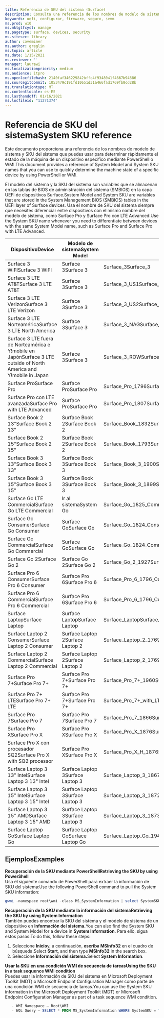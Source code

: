 ```yaml
---
title: Referencia de SKU del sistema (Surface)
description: Consulta una referencia de los nombres de modelo de sistema y SKU del sistema.
keywords: uefi, configurar, firmware, seguro, semm
ms.prod: w10
ms.mktglfcycl: manage
ms.pagetype: surface, devices, security
ms.sitesec: library
author: coveminer
ms.author: greglin
ms.topic: article
ms.date: 1/15/2021
ms.reviewer: ''
manager: laurawi
ms.localizationpriority: medium
ms.audience: itpro
ms.openlocfilehash: 2140faf346229842bffc4f9348041f4667b94686
ms.sourcegitcommit: 1053479c191fd10651d31a466fad1769fb0cd28b
ms.translationtype: MT
ms.contentlocale: es-ES
ms.lasthandoff: 01/16/2021
ms.locfileid: "11271374"
---
```

# <span data-ttu-id="0a4fe-104">Referencia de SKU del sistema</span><span class="sxs-lookup"><span data-stu-id="0a4fe-104">System SKU reference</span></span>

<span data-ttu-id="0a4fe-105">Este documento proporciona una referencia de los nombres de modelo de sistema y SKU del sistema que puedes usar para determinar rápidamente el estado de la máquina de un dispositivo específico mediante PowerShell o WMI.</span><span class="sxs-lookup"><span data-stu-id="0a4fe-105">This document provides a reference of System Model and System SKU names that you can use to quickly determine the machine state of a specific device by using PowerShell or WMI.</span></span>

<span data-ttu-id="0a4fe-106">El modelo del sistema y la SKU del sistema son variables que se almacenan en las tablas de BIOS de administración del sistema (SMBIOS) en la capa UEFI de dispositivos Surface.</span><span class="sxs-lookup"><span data-stu-id="0a4fe-106">System Model and System SKU are variables that are stored in the System Management BIOS (SMBIOS) tables in the UEFI layer of Surface devices.</span></span> <span data-ttu-id="0a4fe-107">Usa el nombre de SKU del sistema siempre que necesites diferenciar entre dispositivos con el mismo nombre del modelo de sistema, como Surface Pro y Surface Pro con LTE Advanced.</span><span class="sxs-lookup"><span data-stu-id="0a4fe-107">Use the System SKU name whenever you need to differentiate between devices with the same System Model name, such as Surface Pro and Surface Pro with LTE Advanced.</span></span>

| <span data-ttu-id="0a4fe-108">Dispositivo</span><span class="sxs-lookup"><span data-stu-id="0a4fe-108">Device</span></span>   | <span data-ttu-id="0a4fe-109">Modelo de sistema</span><span class="sxs-lookup"><span data-stu-id="0a4fe-109">System Model</span></span> | <span data-ttu-id="0a4fe-110">SKU del sistema</span><span class="sxs-lookup"><span data-stu-id="0a4fe-110">System SKU</span></span>       |
| ---------- | ----------- | -------------- |
| <span data-ttu-id="0a4fe-111">Surface 3 WiFI</span><span class="sxs-lookup"><span data-stu-id="0a4fe-111">Surface 3 WiFI</span></span>                                               | <span data-ttu-id="0a4fe-112">Surface 3</span><span class="sxs-lookup"><span data-stu-id="0a4fe-112">Surface 3</span></span>        | <span data-ttu-id="0a4fe-113">Surface_3</span><span class="sxs-lookup"><span data-stu-id="0a4fe-113">Surface_3</span></span>                        |
| <span data-ttu-id="0a4fe-114">Surface 3 LTE AT&T</span><span class="sxs-lookup"><span data-stu-id="0a4fe-114">Surface 3 LTE AT&T</span></span>                                           | <span data-ttu-id="0a4fe-115">Surface 3</span><span class="sxs-lookup"><span data-stu-id="0a4fe-115">Surface 3</span></span>        | <span data-ttu-id="0a4fe-116">Surface_3_US1</span><span class="sxs-lookup"><span data-stu-id="0a4fe-116">Surface_3_US1</span></span>                    |
| <span data-ttu-id="0a4fe-117">Surface 3 LTE Verizon</span><span class="sxs-lookup"><span data-stu-id="0a4fe-117">Surface 3 LTE Verizon</span></span>                                        | <span data-ttu-id="0a4fe-118">Surface 3</span><span class="sxs-lookup"><span data-stu-id="0a4fe-118">Surface 3</span></span>        | <span data-ttu-id="0a4fe-119">Surface_3_US2</span><span class="sxs-lookup"><span data-stu-id="0a4fe-119">Surface_3_US2</span></span>                    |
| <span data-ttu-id="0a4fe-120">Surface 3 LTE Norteamérica</span><span class="sxs-lookup"><span data-stu-id="0a4fe-120">Surface 3 LTE North America</span></span>                                  | <span data-ttu-id="0a4fe-121">Surface 3</span><span class="sxs-lookup"><span data-stu-id="0a4fe-121">Surface 3</span></span>        | <span data-ttu-id="0a4fe-122">Surface_3_NAG</span><span class="sxs-lookup"><span data-stu-id="0a4fe-122">Surface_3_NAG</span></span>                    |
| <span data-ttu-id="0a4fe-123">Surface 3 LTE fuera de Norteamérica e Y!mobile en Japón</span><span class="sxs-lookup"><span data-stu-id="0a4fe-123">Surface 3 LTE outside of North America and Y!mobile in Japan</span></span> | <span data-ttu-id="0a4fe-124">Surface 3</span><span class="sxs-lookup"><span data-stu-id="0a4fe-124">Surface 3</span></span>        | <span data-ttu-id="0a4fe-125">Surface_3_ROW</span><span class="sxs-lookup"><span data-stu-id="0a4fe-125">Surface_3_ROW</span></span>                    |
| <span data-ttu-id="0a4fe-126">Surface Pro</span><span class="sxs-lookup"><span data-stu-id="0a4fe-126">Surface Pro</span></span>                                                  | <span data-ttu-id="0a4fe-127">Surface Pro</span><span class="sxs-lookup"><span data-stu-id="0a4fe-127">Surface Pro</span></span>      | <span data-ttu-id="0a4fe-128">Surface_Pro_1796</span><span class="sxs-lookup"><span data-stu-id="0a4fe-128">Surface_Pro_1796</span></span>                 |
| <span data-ttu-id="0a4fe-129">Surface Pro con LTE avanzada</span><span class="sxs-lookup"><span data-stu-id="0a4fe-129">Surface Pro with LTE Advanced</span></span>                                | <span data-ttu-id="0a4fe-130">Surface Pro</span><span class="sxs-lookup"><span data-stu-id="0a4fe-130">Surface Pro</span></span>      | <span data-ttu-id="0a4fe-131">Surface_Pro_1807</span><span class="sxs-lookup"><span data-stu-id="0a4fe-131">Surface_Pro_1807</span></span>                 |
| <span data-ttu-id="0a4fe-132">Surface Book 2 13"</span><span class="sxs-lookup"><span data-stu-id="0a4fe-132">Surface Book 2 13"</span></span>                                        | <span data-ttu-id="0a4fe-133">Surface Book 2</span><span class="sxs-lookup"><span data-stu-id="0a4fe-133">Surface Book 2</span></span>   | <span data-ttu-id="0a4fe-134">Surface_Book_1832</span><span class="sxs-lookup"><span data-stu-id="0a4fe-134">Surface_Book_1832</span></span>                |
| <span data-ttu-id="0a4fe-135">Surface Book 2 15"</span><span class="sxs-lookup"><span data-stu-id="0a4fe-135">Surface Book 2 15"</span></span>                                        | <span data-ttu-id="0a4fe-136">Surface Book 2</span><span class="sxs-lookup"><span data-stu-id="0a4fe-136">Surface Book 2</span></span>   | <span data-ttu-id="0a4fe-137">Surface_Book_1793</span><span class="sxs-lookup"><span data-stu-id="0a4fe-137">Surface_Book_1793</span></span>                |
| <span data-ttu-id="0a4fe-138">Surface Book 3 13"</span><span class="sxs-lookup"><span data-stu-id="0a4fe-138">Surface Book 3 13"</span></span>                                        | <span data-ttu-id="0a4fe-139">Surface Book 3</span><span class="sxs-lookup"><span data-stu-id="0a4fe-139">Surface Book 3</span></span>   | <span data-ttu-id="0a4fe-140">Surface_Book_3_1900</span><span class="sxs-lookup"><span data-stu-id="0a4fe-140">Surface_Book_3_1900</span></span>                |
| <span data-ttu-id="0a4fe-141">Surface Book 3 15"</span><span class="sxs-lookup"><span data-stu-id="0a4fe-141">Surface Book 3 15"</span></span>                                        | <span data-ttu-id="0a4fe-142">Surface Book 3</span><span class="sxs-lookup"><span data-stu-id="0a4fe-142">Surface Book 3</span></span>   | <span data-ttu-id="0a4fe-143">Surface_Book_3_1899</span><span class="sxs-lookup"><span data-stu-id="0a4fe-143">Surface_Book_3_1899</span></span>
| <span data-ttu-id="0a4fe-144">Surface Go LTE Commercial</span><span class="sxs-lookup"><span data-stu-id="0a4fe-144">Surface Go LTE Commercial</span></span> | <span data-ttu-id="0a4fe-145">Ir al sistema</span><span class="sxs-lookup"><span data-stu-id="0a4fe-145">System Go</span></span> | <span data-ttu-id="0a4fe-146">Surface_Go_1825_Commercial</span><span class="sxs-lookup"><span data-stu-id="0a4fe-146">Surface_Go_1825_Commercial</span></span> |
| <span data-ttu-id="0a4fe-147">Surface Go Consumer</span><span class="sxs-lookup"><span data-stu-id="0a4fe-147">Surface Go Consumer</span></span>                                          | <span data-ttu-id="0a4fe-148">Surface Go</span><span class="sxs-lookup"><span data-stu-id="0a4fe-148">Surface Go</span></span>       | <span data-ttu-id="0a4fe-149">Surface_Go_1824_Consumer</span><span class="sxs-lookup"><span data-stu-id="0a4fe-149">Surface_Go_1824_Consumer</span></span>         |
| <span data-ttu-id="0a4fe-150">Surface Go Commercial</span><span class="sxs-lookup"><span data-stu-id="0a4fe-150">Surface Go Commercial</span></span>                                        | <span data-ttu-id="0a4fe-151">Surface Go</span><span class="sxs-lookup"><span data-stu-id="0a4fe-151">Surface Go</span></span>       | <span data-ttu-id="0a4fe-152">Surface_Go_1824_Commercial</span><span class="sxs-lookup"><span data-stu-id="0a4fe-152">Surface_Go_1824_Commercial</span></span>       |
| <span data-ttu-id="0a4fe-153">Surface Go 2</span><span class="sxs-lookup"><span data-stu-id="0a4fe-153">Surface Go 2</span></span>                                                 | <span data-ttu-id="0a4fe-154">Surface Go 2</span><span class="sxs-lookup"><span data-stu-id="0a4fe-154">Surface Go 2</span></span>     | <span data-ttu-id="0a4fe-155">Surface_Go_2_1927</span><span class="sxs-lookup"><span data-stu-id="0a4fe-155">Surface_Go_2_1927</span></span>                |
| <span data-ttu-id="0a4fe-156">Surface Pro 6 Consumer</span><span class="sxs-lookup"><span data-stu-id="0a4fe-156">Surface Pro 6 Consumer</span></span>                                       | <span data-ttu-id="0a4fe-157">Surface Pro 6</span><span class="sxs-lookup"><span data-stu-id="0a4fe-157">Surface Pro 6</span></span>    | <span data-ttu-id="0a4fe-158">Surface_Pro_6_1796_Consumer</span><span class="sxs-lookup"><span data-stu-id="0a4fe-158">Surface_Pro_6_1796_Consumer</span></span>      |
| <span data-ttu-id="0a4fe-159">Surface Pro 6 Commercial</span><span class="sxs-lookup"><span data-stu-id="0a4fe-159">Surface Pro 6 Commercial</span></span>                                     | <span data-ttu-id="0a4fe-160">Surface Pro 6</span><span class="sxs-lookup"><span data-stu-id="0a4fe-160">Surface Pro 6</span></span>    | <span data-ttu-id="0a4fe-161">Surface_Pro_6_1796_Commercial</span><span class="sxs-lookup"><span data-stu-id="0a4fe-161">Surface_Pro_6_1796_Commercial</span></span>    |
| <span data-ttu-id="0a4fe-162">Surface Laptop</span><span class="sxs-lookup"><span data-stu-id="0a4fe-162">Surface Laptop</span></span>                                               | <span data-ttu-id="0a4fe-163">Surface Laptop</span><span class="sxs-lookup"><span data-stu-id="0a4fe-163">Surface Laptop</span></span>   | <span data-ttu-id="0a4fe-164">Surface_Laptop</span><span class="sxs-lookup"><span data-stu-id="0a4fe-164">Surface_Laptop</span></span>                   |
| <span data-ttu-id="0a4fe-165">Surface Laptop 2 Consumer</span><span class="sxs-lookup"><span data-stu-id="0a4fe-165">Surface Laptop 2 Consumer</span></span>                                    | <span data-ttu-id="0a4fe-166">Surface Laptop 2</span><span class="sxs-lookup"><span data-stu-id="0a4fe-166">Surface Laptop 2</span></span> | <span data-ttu-id="0a4fe-167">Surface_Laptop_2_1769_Consumer</span><span class="sxs-lookup"><span data-stu-id="0a4fe-167">Surface_Laptop_2_1769_Consumer</span></span>   |
| <span data-ttu-id="0a4fe-168">Surface Laptop 2 Commercial</span><span class="sxs-lookup"><span data-stu-id="0a4fe-168">Surface Laptop 2 Commercial</span></span>                                  | <span data-ttu-id="0a4fe-169">Surface Laptop 2</span><span class="sxs-lookup"><span data-stu-id="0a4fe-169">Surface Laptop 2</span></span> | <span data-ttu-id="0a4fe-170">Surface_Laptop_2_1769_Commercial</span><span class="sxs-lookup"><span data-stu-id="0a4fe-170">Surface_Laptop_2_1769_Commercial</span></span> |
| <span data-ttu-id="0a4fe-171">Surface Pro 7+</span><span class="sxs-lookup"><span data-stu-id="0a4fe-171">Surface Pro 7+</span></span>                                               | <span data-ttu-id="0a4fe-172">Surface Pro 7+</span><span class="sxs-lookup"><span data-stu-id="0a4fe-172">Surface Pro 7+</span></span> | <span data-ttu-id="0a4fe-173">Surface_Pro_7+_1960</span><span class="sxs-lookup"><span data-stu-id="0a4fe-173">Surface_Pro_7+_1960</span></span>|
| <span data-ttu-id="0a4fe-174">Surface Pro 7+ LTE</span><span class="sxs-lookup"><span data-stu-id="0a4fe-174">Surface Pro 7+ LTE</span></span>                                           | <span data-ttu-id="0a4fe-175">Surface Pro 7+</span><span class="sxs-lookup"><span data-stu-id="0a4fe-175">Surface Pro 7+</span></span> | <span data-ttu-id="0a4fe-176">Surface_Pro_7+_with_LTE_Advanced_1961</span><span class="sxs-lookup"><span data-stu-id="0a4fe-176">Surface_Pro_7+_with_LTE_Advanced_1961</span></span>|
| <span data-ttu-id="0a4fe-177">Surface Pro 7</span><span class="sxs-lookup"><span data-stu-id="0a4fe-177">Surface Pro 7</span></span>                 | <span data-ttu-id="0a4fe-178">Surface Pro 7</span><span class="sxs-lookup"><span data-stu-id="0a4fe-178">Surface Pro 7</span></span>    | <span data-ttu-id="0a4fe-179">Surface_Pro_7_1866</span><span class="sxs-lookup"><span data-stu-id="0a4fe-179">Surface_Pro_7_1866</span></span>         |
| <span data-ttu-id="0a4fe-180">Surface Pro X</span><span class="sxs-lookup"><span data-stu-id="0a4fe-180">Surface Pro X</span></span>                 | <span data-ttu-id="0a4fe-181">Surface Pro X</span><span class="sxs-lookup"><span data-stu-id="0a4fe-181">Surface Pro X</span></span>    | <span data-ttu-id="0a4fe-182">Surface_Pro_X_1876</span><span class="sxs-lookup"><span data-stu-id="0a4fe-182">Surface_Pro_X_1876</span></span>         |
| <span data-ttu-id="0a4fe-183">Surface Pro X con procesador SQ2</span><span class="sxs-lookup"><span data-stu-id="0a4fe-183">Surface Pro X with SQ2 processor</span></span>                | <span data-ttu-id="0a4fe-184">Surface Pro X</span><span class="sxs-lookup"><span data-stu-id="0a4fe-184">Surface Pro X</span></span>    | <span data-ttu-id="0a4fe-185">Surface_Pro_X_H_1876</span><span class="sxs-lookup"><span data-stu-id="0a4fe-185">Surface_Pro_X_H_1876</span></span>        |
| <span data-ttu-id="0a4fe-186">Surface Laptop 3 13" Intel</span><span class="sxs-lookup"><span data-stu-id="0a4fe-186">Surface Laptop 3 13" Intel</span></span> | <span data-ttu-id="0a4fe-187">Surface Laptop 3</span><span class="sxs-lookup"><span data-stu-id="0a4fe-187">Surface Laptop 3</span></span> | <span data-ttu-id="0a4fe-188">Surface_Laptop_3_1867:1868</span><span class="sxs-lookup"><span data-stu-id="0a4fe-188">Surface_Laptop_3_1867:1868</span></span> |
| <span data-ttu-id="0a4fe-189">Surface Laptop 3 15" Intel</span><span class="sxs-lookup"><span data-stu-id="0a4fe-189">Surface Laptop 3 15" Intel</span></span> | <span data-ttu-id="0a4fe-190">Surface Laptop 3</span><span class="sxs-lookup"><span data-stu-id="0a4fe-190">Surface Laptop 3</span></span> | <span data-ttu-id="0a4fe-191">Surface_Laptop_3_1872</span><span class="sxs-lookup"><span data-stu-id="0a4fe-191">Surface_Laptop_3_1872</span></span>      |
| <span data-ttu-id="0a4fe-192">Surface Laptop 3 15" AMD</span><span class="sxs-lookup"><span data-stu-id="0a4fe-192">Surface Laptop 3 15" AMD</span></span>   | <span data-ttu-id="0a4fe-193">Surface Laptop 3</span><span class="sxs-lookup"><span data-stu-id="0a4fe-193">Surface Laptop 3</span></span> | <span data-ttu-id="0a4fe-194">Surface_Laptop_3_1873</span><span class="sxs-lookup"><span data-stu-id="0a4fe-194">Surface_Laptop_3_1873</span></span>      | 
| <span data-ttu-id="0a4fe-195">Surface Laptop Go</span><span class="sxs-lookup"><span data-stu-id="0a4fe-195">Surface Laptop Go</span></span>  | <span data-ttu-id="0a4fe-196">Surface Laptop Go</span><span class="sxs-lookup"><span data-stu-id="0a4fe-196">Surface Laptop Go</span></span> | <span data-ttu-id="0a4fe-197">Surface_Laptop_Go_1943</span><span class="sxs-lookup"><span data-stu-id="0a4fe-197">Surface_Laptop_Go_1943</span></span>      | 

## <span data-ttu-id="0a4fe-198">Ejemplos</span><span class="sxs-lookup"><span data-stu-id="0a4fe-198">Examples</span></span> 

**<span data-ttu-id="0a4fe-199">Recuperación de la SKU mediante PowerShell</span><span class="sxs-lookup"><span data-stu-id="0a4fe-199">Retrieving the SKU by using PowerShell</span></span>**  
<span data-ttu-id="0a4fe-200">Usa el siguiente comando de PowerShell para extraer la información de SKU del sistema:</span><span class="sxs-lookup"><span data-stu-id="0a4fe-200">Use the following PowerShell command to pull the System SKU information:</span></span>

 ``` powershell  
gwmi -namespace root\wmi -class MS_SystemInformation | select SystemSKU 
```

**<span data-ttu-id="0a4fe-201">Recuperación de la SKU mediante la información del sistema</span><span class="sxs-lookup"><span data-stu-id="0a4fe-201">Retrieving the SKU by using System Information</span></span>**  
<span data-ttu-id="0a4fe-202">También puedes encontrar la SKU del sistema y el modelo de sistema de un dispositivo en **Información del sistema.**</span><span class="sxs-lookup"><span data-stu-id="0a4fe-202">You can also find the System SKU and System Model for a device in **System Information**.</span></span> <span data-ttu-id="0a4fe-203">Para ello, sigua estos pasos:</span><span class="sxs-lookup"><span data-stu-id="0a4fe-203">To do this, follow these steps:</span></span>

1. <span data-ttu-id="0a4fe-204">Seleccione **Inicio**y, a continuación, **escriba MSInfo32** en el cuadro de búsqueda.</span><span class="sxs-lookup"><span data-stu-id="0a4fe-204">Select **Start**, and then type **MSInfo32** in the search box.</span></span>  
1. <span data-ttu-id="0a4fe-205">Seleccione **Información del sistema.**</span><span class="sxs-lookup"><span data-stu-id="0a4fe-205">Select **System Information**.</span></span>

**<span data-ttu-id="0a4fe-206">Usar la SKU en una condición WMI de secuencia de tareas</span><span class="sxs-lookup"><span data-stu-id="0a4fe-206">Using the SKU in a task sequence WMI condition</span></span>**  
<span data-ttu-id="0a4fe-207">Puedes usar la información de SKU del sistema en Microsoft Deployment Toolkit (MDT) o Microsoft Endpoint Configuration Manager como parte de una condición WMI de secuencia de tareas.</span><span class="sxs-lookup"><span data-stu-id="0a4fe-207">You can use the System SKU information in the Microsoft Deployment Toolkit (MDT) or Microsoft Endpoint Configuration Manager as part of a task sequence WMI condition.</span></span>

 ``` powershell  
    - WMI Namespace – Root\WMI
    - WQL Query – SELECT * FROM MS_SystemInformation WHERE SystemSKU = "Surface_Pro_1796"
 ``` 
